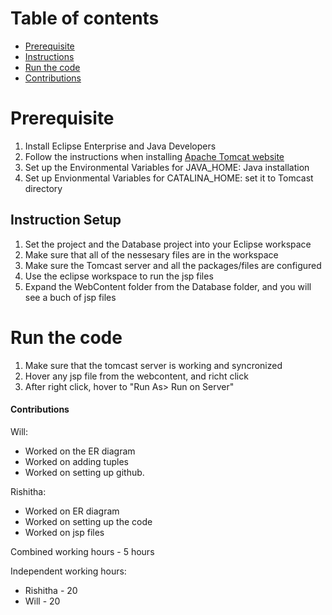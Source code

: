 # Table of contents
* [Prerequisite](#Prerequisite)
* [Instructions](#Instruction-Setup)
* [Run the code](#Run-the-code)
* [Contributions](#contributions)
# Prerequisite
1) Install Eclipse Enterprise and Java Developers
2) Follow the instructions when installing  [Apache Tomcat website ](https://tomcat.apache.org/)
3) Set up the Environmental Variables for JAVA_HOME: Java installation
4) Set up Envionmental Variables for CATALINA_HOME: set it to Tomcast directory

## Instruction Setup
1) Set the project and the Database project into your Eclipse workspace
2) Make sure that all of the nessesary files are in the workspace
3) Make sure the Tomcast server and all the packages/files are configured
4) Use the eclipse workspace to run the jsp files
5) Expand the WebContent folder from the Database folder, and you will see a buch of jsp files

# Run the code
1) Make sure that the tomcast server is working and syncronized
2) Hover any jsp file from the webcontent, and richt click
3) After right click, hover to "Run As> Run on Server"

#### Contributions
Will: 
* Worked on the ER diagram
* Worked on adding tuples
* Worked on setting up github.
  
Rishitha:
* Worked on ER diagram
* Worked on setting up the code
* Worked on jsp files

Combined working hours - 5 hours

Independent working hours:
* Rishitha - 20 
* Will - 20
###



